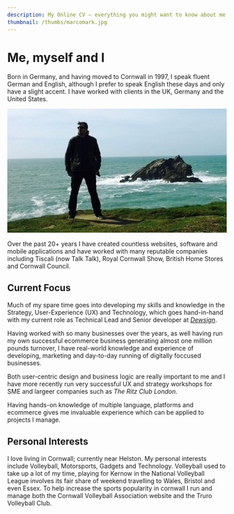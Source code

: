 ```yaml
---
description: My Online CV – everything you might want to know about me, my work and my interests.
thumbnail: /thumbs/marcomark.jpg
---
```


# Me, myself and I

Born in Germany, and having moved to Cornwall in 1997, I speak fluent German and English, although I prefer to speak English these days and only have a slight accent. I have worked with clients in the UK, Germany and the United States.

![Marco Mark Cornwall](./marcomark-cornwall.jpg)

Over the past 20+ years I have created countless websites, software and mobile applications and have worked with many reputable companies including Tiscali (now Talk Talk), Royal Cornwall Show, British Home Stores and Cornwall Council.

## Current Focus

Much of my spare time goes into developing my skills and knowledge in the Strategy, User-Experience (UX) and Technology, which goes hand-in-hand with my current role as Technical Lead and Senior developer at *[Dewsign](https://www.dewsign.co.uk)*.

Having worked with so many businesses over the years, as well having run my own successful ecommerce business generating almost one million pounds turnover, I have real-world knowledge and experience of developing, marketing and day-to-day running of digitally foccused businesses.

Both user-centric design and business logic are really important to me and I have more recently run very successful UX and strategy workshops for SME and largeer companies such as *The Ritz Club London*.

Having hands-on knowledge of multiple language, platforms and ecommerce gives me invaluable experience which can be applied to projects I manage.

## Personal Interests

I love living in Cornwall; currently near Helston. My personal interests include Volleyball, Motorsports, Gadgets and Technology. Volleyball used to take up a lot of my time, playing for Kernow in the National Volleyball League involves its fair share of weekend travelling to Wales, Bristol and even Essex. To help increase the sports popularity in cornwall I run and manage both the Cornwall Volleyball Association website and the Truro Volleyball Club.
